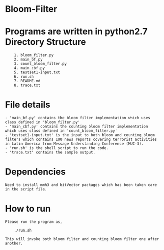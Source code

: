 # Bloom-Filter
Programs are written in python2.7
Directory Structure
===================
```
	1. bloom_filter.py
	2. main_bf.py
	3. count_bloom_filter.py
	4. main_cbf.py
	5. testset1-input.txt
	6. run.sh
	7. README.md
	8. trace.txt
```
File details
====================
```
- 'main_bf.py' contains the bloom filter implementation which uses class defined in 'bloom_filter.py'
- 'main_cbf.py' contains the counting bloom filter implementation which uses class defined in 'count_bloom_filter.py'
- 'testset1-input.txt' is the input to both bloom and counting bloom filters which contains 100 news reports covering terrorist activities in Latin America from Message Understanding Conference (MUC-3).
- 'run.sh' is the shell script to run the code.
- 'trace.txt' contains the sample output.
```
Dependencies
=====
```
Need to install mmh3 and bitVector packages which has been taken care in the script file.
```
How to run
=====
```
Please run the program as,

	./run.sh

This will invoke both bloom filter and counting bloom filter one after another.
```
